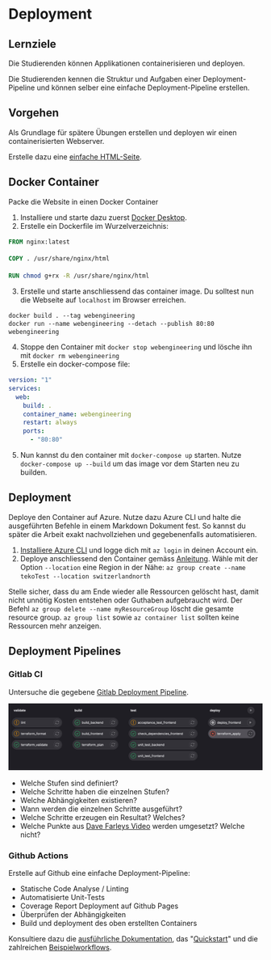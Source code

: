 # Deployment

## Lernziele

Die Studierenden können Applikationen containerisieren und deployen.

Die Studierenden kennen die Struktur und Aufgaben einer Deployment-Pipeline und können selber eine einfache Deployment-Pipeline erstellen.

## Vorgehen

Als Grundlage für spätere Übungen erstellen und deployen wir einen containerisierten Webserver.

Erstelle dazu eine [einfache HTML-Seite](https://www.w3schools.com/html/html_basic.asp).

## Docker Container

Packe die Website in einen Docker Container

1. Installiere und starte dazu zuerst [Docker Desktop](https://www.docker.com/).
2. Erstelle ein Dockerfile im Wurzelverzeichnis:

```Dockerfile
FROM nginx:latest

COPY . /usr/share/nginx/html

RUN chmod g+rx -R /usr/share/nginx/html
```

3. Erstelle und starte anschliessend das container image. Du solltest nun die Webseite auf `localhost` im Browser
   erreichen.

```shell
docker build . --tag webengineering
docker run --name webengineering --detach --publish 80:80 webengineering 
```

4. Stoppe den Container mit `docker stop webengineering` und lösche ihn mit `docker rm webengineering`
5. Erstelle ein docker-compose file:

```yaml
version: "1"
services:
  web:
    build: .
    container_name: webengineering
    restart: always
    ports:
      - "80:80"
```

5. Nun kannst du den container mit `docker-compose up` starten. Nutze `docker-compose up --build` um das image vor dem
   Starten neu zu builden.

## Deployment

Deploye den Container auf Azure. Nutze dazu Azure CLI und halte die ausgeführten Befehle in einem Markdown Dokument
fest. So kannst du später die Arbeit exakt nachvollziehen und gegebenenfalls automatisieren.

1. [Installiere Azure CLI](https://learn.microsoft.com/en-us/cli/azure/install-azure-cli) und logge dich mit `az login`
   in deinen Account ein.
2. Deploye anschliessend den Container
   gemäss [Anleitung](https://learn.microsoft.com/en-us/azure/container-instances/container-instances-tutorial-prepare-acr).
   Wähle mit der Option `--location` eine Region in der Nähe:  `az group create --name tekoTest --location switzerlandnorth`

Stelle sicher, dass du am Ende wieder alle Ressourcen gelöscht hast, damit nicht unnötig Kosten entstehen oder Guthaben
aufgebraucht wird. Der Befehl `az group delete --name myResourceGroup` löscht die gesamte resource
group. `az group list` sowie `az container list` sollten keine Ressourcen mehr anzeigen.

## Deployment Pipelines

### Gitlab CI

Untersuche die gegebene [Gitlab Deployment Pipeline](gitlab-ci-example.yml).

![img.png](pipeline.png)

- Welche Stufen sind definiert?
- Welche Schritte haben die einzelnen Stufen?
- Welche Abhängigkeiten existieren?
- Wann werden die einzelnen Schritte ausgeführt?
- Welche Schritte erzeugen ein Resultat? Welches?
- Welche Punkte aus [Dave Farleys Video](https://youtu.be/x9l6yw1PFbs?feature=shared) werden umgesetzt? Welche nicht?

### Github Actions

Erstelle auf Github eine einfache Deployment-Pipeline:
- Statische Code Analyse / Linting
- Automatisierte Unit-Tests
- Coverage Report Deployment auf Github Pages
- Überprüfen der Abhängigkeiten
- Build und deployment des oben erstellten Containers

Konsultiere dazu die [ausführliche Dokumentation](https://docs.github.com/en/actions), das "[Quickstart](https://docs.github.com/en/actions/quickstart)" und die zahlreichen [Beispielworkflows](https://github.com/actions/starter-workflows).
   

